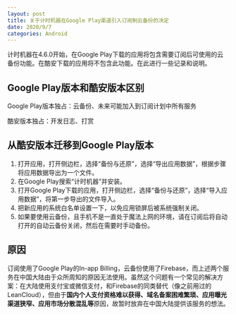 ```yaml
---
layout: post
title: 关于计时机器在Google Play渠道引入订阅制云备份的决定
date: 2020/9/7
categories: Android
---
```


计时机器在4.6.0开始，在Google Play下载的应用将包含需要订阅后可使用的云备份功能。在酷安下载的应用将不包含此功能。在此进行一些记录和说明。

<!--more-->

## Google Play版本和酷安版本区别

Google Play版本独占：云备份、未来可能加入到订阅计划中所有服务

酷安版本独占：开发日志、打赏

## 从酷安版本迁移到Google Play版本

1. 打开应用，打开侧边栏，选择“备份与还原”，选择“导出应用数据”，根据步骤将应用数据导出为一个文件。
1. 在Google Play搜索“计时机器”并安装。
1. 打开Google Play下载的应用，打开侧边栏，选择“备份与还原”，选择“导入应用数据”，将第一步导出的文件导入。
1. 把新应用的系统白名单设置一下，以免应用锁屏后被系统强制关闭。
1. 如果要使用云备份，且手机不是一直处于魔法上网的环境，请在订阅后将自动打开的自动云备份关闭，然后在需要时手动备份。

## 原因

订阅使用了Google Play的In-app Billing，云备份使用了Firebase，而上述两个服务在中国大陆由于众所周知的原因无法使用。虽然这个问题有一个常见的解决方案：在大陆使用支付宝或微信支付，和Firebase的同类替代（像之前用过的LeanCloud），但由于**国内个人支付资格难以获得、域名备案困难繁琐、应用曝光渠道狭窄、应用市场分散混乱等**原因，故暂时放弃在中国大陆提供该服务的想法。
